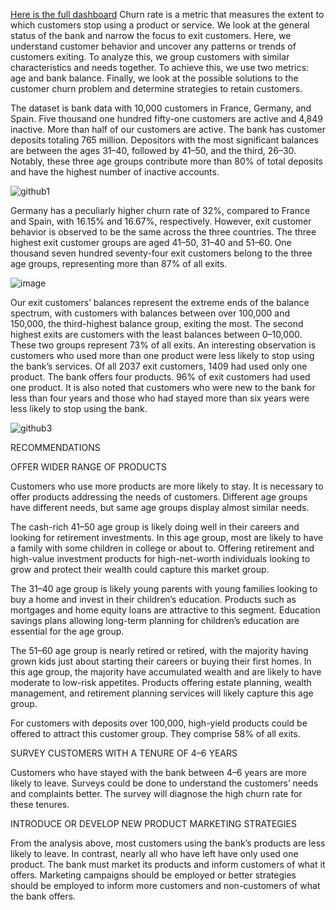 [Here is the full dashboard](https://app.powerbi.com/reportEmbed?reportId=03eeb36d-38b3-4aa5-8991-bc9b3cbf9bfe&autoAuth=true&ctid=a46229c7-21d1-417d-a1cb-1857a07d2765)
Churn rate is a metric that measures the extent to which customers stop using a product or service. We look at the general status of the bank and narrow the focus to exit customers. Here, we understand customer behavior and uncover any patterns or trends of customers exiting. To analyze this, we group customers with similar characteristics and needs together. To achieve this, we use two metrics: age and bank balance. Finally, we look at the possible solutions to the customer churn problem and determine strategies to retain customers.

The dataset is bank data with 10,000 customers in France, Germany, and Spain. Five thousand one hundred fifty-one customers are active and 4,849 inactive. More than half of our customers are active. The bank has customer deposits totaling 765 million. Depositors with the most significant balances are between the ages 31–40, followed by 41–50, and the third, 26–30. Notably, these three age groups contribute more than 80% of total deposits and have the highest number of inactive accounts.



![github1](https://github.com/WahomeKungu/Bank-Churn-Analysis/assets/121131685/f9f61b93-9743-4552-ac4e-7f99dd06de73)


Germany has a peculiarly higher churn rate of 32%, compared to France and Spain, with 16.15% and 16.67%, respectively. However, exit customer behavior is observed to be the same across the three countries. The three highest exit customer groups are aged 41–50, 31–40 and 51–60. One thousand seven hundred seventy-four exit customers belong to the three age groups, representing more than 87% of all exits.

![image](https://github.com/WahomeKungu/Bank-Churn-Analysis/assets/121131685/89c29e57-4f53-4557-b1c7-8daf37192755)


Our exit customers’ balances represent the extreme ends of the balance spectrum, with customers with balances between over 100,000 and 150,000, the third-highest balance group, exiting the most. The second highest exits are customers with the least balances between 0–10,000. These two groups represent 73% of all exits. An interesting observation is customers who used more than one product were less likely to stop using the bank’s services. Of all 2037 exit customers, 1409 had used only one product. The bank offers four products. 96% of exit customers had used one product. It is also noted that customers who were new to the bank for less than four years and those who had stayed more than six years were less likely to stop using the bank. 


![github3](https://github.com/WahomeKungu/Bank-Churn-Analysis/assets/121131685/77cee700-f743-4550-a88a-a25ab203c92b)


RECOMMENDATIONS

OFFER WIDER RANGE OF PRODUCTS

Customers who use more products are more likely to stay. It is necessary to offer products addressing the needs of customers. Different age groups have different needs, but same age groups display almost similar needs.

The cash-rich 41–50 age group is likely doing well in their careers and looking for retirement investments. In this age group, most are likely to have a family with some children in college or about to. Offering retirement and high-value investment products for high-net-worth individuals looking to grow and protect their wealth could capture this market group.

The 31–40 age group is likely young parents with young families looking to buy a home and invest in their children’s education. Products such as mortgages and home equity loans are attractive to this segment. Education savings plans allowing long-term planning for children’s education are essential for the age group.

The 51–60 age group is nearly retired or retired, with the majority having grown kids just about starting their careers or buying their first homes. In this age group, the majority have accumulated wealth and are likely to have moderate to low-risk appetites. Products offering estate planning, wealth management, and retirement planning services will likely capture this age group.

For customers with deposits over 100,000, high-yield products could be offered to attract this customer group. They comprise 58% of all exits.

SURVEY CUSTOMERS WITH A TENURE OF 4–6 YEARS

Customers who have stayed with the bank between 4–6 years are more likely to leave. Surveys could be done to understand the customers’ needs and complaints better. The survey will diagnose the high churn rate for these tenures.

INTRODUCE OR DEVELOP NEW PRODUCT MARKETING STRATEGIES

From the analysis above, most customers using the bank’s products are less likely to leave. In contrast, nearly all who have left have only used one product. The bank must market its products and inform customers of what it offers. Marketing campaigns should be employed or better strategies should be employed to inform more customers and non-customers of what the bank offers.
